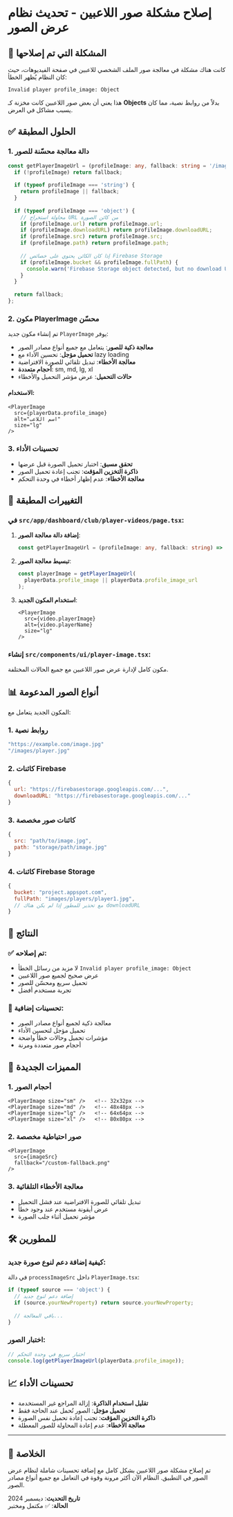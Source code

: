 # إصلاح مشكلة صور اللاعبين - تحديث نظام عرض الصور

## 🐛 المشكلة التي تم إصلاحها

كانت هناك مشكلة في معالجة صور الملف الشخصي للاعبين في صفحة الفيديوهات، حيث كان النظام يُظهر الخطأ:

```
Invalid player profile_image: Object
```

هذا يعني أن بعض صور اللاعبين كانت مخزنة كـ **Objects** بدلاً من روابط نصية، مما كان يسبب مشاكل في العرض.

## ✅ الحلول المطبقة

### 1. دالة معالجة محسّنة للصور

```typescript
const getPlayerImageUrl = (profileImage: any, fallback: string = '/images/default-avatar.png'): string => {
  if (!profileImage) return fallback;
  
  if (typeof profileImage === 'string') {
    return profileImage || fallback;
  }
  
  if (typeof profileImage === 'object') {
    // محاولة استخراج URL من كائن الصورة
    if (profileImage.url) return profileImage.url;
    if (profileImage.downloadURL) return profileImage.downloadURL;
    if (profileImage.src) return profileImage.src;
    if (profileImage.path) return profileImage.path;
    
    // إذا كان الكائن يحتوي على خصائص Firebase Storage
    if (profileImage.bucket && profileImage.fullPath) {
      console.warn('Firebase Storage object detected, but no download URL available');
    }
  }
  
  return fallback;
};
```

### 2. مكون PlayerImage محسّن

تم إنشاء مكون جديد `PlayerImage` يوفر:

- **معالجة ذكية للصور**: يتعامل مع جميع أنواع مصادر الصور
- **تحميل مؤجل**: تحسين الأداء مع lazy loading
- **معالجة الأخطاء**: تبديل تلقائي للصورة الافتراضية
- **أحجام متعددة**: sm, md, lg, xl
- **حالات التحميل**: عرض مؤشر التحميل والأخطاء

#### الاستخدام:
```tsx
<PlayerImage 
  src={playerData.profile_image} 
  alt="اسم اللاعب"
  size="lg"
/>
```

### 3. تحسينات الأداء

- **تحقق مسبق**: اختبار تحميل الصورة قبل عرضها
- **ذاكرة التخزين المؤقت**: تجنب إعادة تحميل الصور
- **معالجة الأخطاء**: عدم إظهار أخطاء في وحدة التحكم

## 🔧 التغييرات المطبقة

### في `src/app/dashboard/club/player-videos/page.tsx`:

1. **إضافة دالة معالجة الصور**:
   ```typescript
   const getPlayerImageUrl = (profileImage: any, fallback: string) => { ... }
   ```

2. **تبسيط معالجة الصور**:
   ```typescript
   const playerImage = getPlayerImageUrl(
     playerData.profile_image || playerData.profile_image_url
   );
   ```

3. **استخدام المكون الجديد**:
   ```tsx
   <PlayerImage 
     src={video.playerImage} 
     alt={video.playerName}
     size="lg"
   />
   ```

### إنشاء `src/components/ui/player-image.tsx`:

مكون كامل لإدارة عرض صور اللاعبين مع جميع الحالات المختلفة.

## 📊 أنواع الصور المدعومة

المكون الجديد يتعامل مع:

### 1. روابط نصية
```javascript
"https://example.com/image.jpg"
"/images/player.jpg"
```

### 2. كائنات Firebase
```javascript
{
  url: "https://firebasestorage.googleapis.com/...",
  downloadURL: "https://firebasestorage.googleapis.com/..."
}
```

### 3. كائنات صور مخصصة
```javascript
{
  src: "path/to/image.jpg",
  path: "storage/path/image.jpg"
}
```

### 4. كائنات Firebase Storage
```javascript
{
  bucket: "project.appspot.com",
  fullPath: "images/players/player1.jpg",
  // مع تحذير للمطور إذا لم يكن هناك downloadURL
}
```

## 🎯 النتائج

### ✅ تم إصلاحه:
- لا مزيد من رسائل الخطأ `Invalid player profile_image: Object`
- عرض صحيح لجميع صور اللاعبين
- تحميل سريع ومحسّن للصور
- تجربة مستخدم أفضل

### 🚀 تحسينات إضافية:
- معالجة ذكية لجميع أنواع مصادر الصور
- تحميل مؤجل لتحسين الأداء
- مؤشرات تحميل وحالات خطأ واضحة
- أحجام صور متعددة ومرنة

## 🔮 المميزات الجديدة

### 1. أحجام الصور
```tsx
<PlayerImage size="sm" />   <!-- 32x32px -->
<PlayerImage size="md" />   <!-- 48x48px -->
<PlayerImage size="lg" />   <!-- 64x64px -->
<PlayerImage size="xl" />   <!-- 80x80px -->
```

### 2. صور احتياطية مخصصة
```tsx
<PlayerImage 
  src={imageSrc}
  fallback="/custom-fallback.png"
/>
```

### 3. معالجة الأخطاء التلقائية
- تبديل تلقائي للصورة الافتراضية عند فشل التحميل
- عرض أيقونة مستخدم عند وجود خطأ
- مؤشر تحميل أثناء جلب الصورة

## 🛠 للمطورين

### كيفية إضافة دعم لنوع صورة جديد:

في دالة `processImageSrc` داخل `PlayerImage.tsx`:

```typescript
if (typeof source === 'object') {
  // إضافة دعم لنوع جديد
  if (source.yourNewProperty) return source.yourNewProperty;
  
  // باقي المعالجة...
}
```

### اختبار الصور:

```typescript
// اختبار سريع في وحدة التحكم
console.log(getPlayerImageUrl(playerData.profile_image));
```

## 📈 تحسينات الأداء

- **تقليل استخدام الذاكرة**: إزالة المراجع غير المستخدمة
- **تحميل مؤجل**: الصور تُحمل عند الحاجة فقط
- **ذاكرة التخزين المؤقت**: تجنب إعادة تحميل نفس الصورة
- **معالجة الأخطاء**: عدم إعادة المحاولة للصور المعطلة

---

## 🎉 الخلاصة

تم إصلاح مشكلة صور اللاعبين بشكل كامل مع إضافة تحسينات شاملة لنظام عرض الصور في التطبيق. النظام الآن أكثر مرونة وقوة في التعامل مع جميع أنواع مصادر الصور.

**تاريخ التحديث**: ديسمبر 2024  
**الحالة**: ✅ مكتمل ومختبر 

